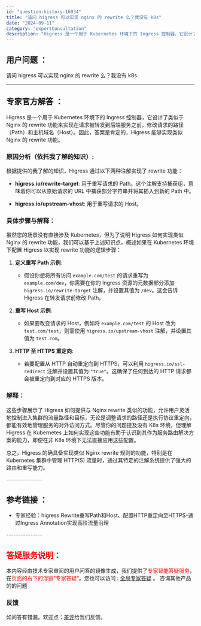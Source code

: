 ```yaml
---
id: "question-history-16934"
title: "请问 higress 可以实现 nginx 的 rewrite 么？我没有 k8s"
date: "2024-09-11"
category: "expertConsultation"
description: "Higress 是一个用于 Kubernetes 环境下的 Ingress 控制器，它设计了类似于 Nginx 的 rewrite 功能来实现在请求被转发到后端服务之前，修改请求的路径（Path）和主机域名（Host）。因此，答案是肯定的，Higress 能够实现类似 Nginx 的 rewrite"
---
```


## 用户问题 ： 
 请问 higress 可以实现 nginx 的 rewrite 么？我没有 k8s  

---------------
## 专家官方解答 ：

Higress 是一个用于 Kubernetes 环境下的 Ingress 控制器，它设计了类似于 Nginx 的 rewrite 功能来实现在请求被转发到后端服务之前，修改请求的路径（Path）和主机域名（Host）。因此，答案是肯定的，Higress 能够实现类似 Nginx 的 rewrite 功能。

### 原因分析（依托我了解的知识）:

根据提供的我了解的知识，Higress 通过以下两种注解实现了 rewrite 功能：

- **higress.io/rewrite-target**: 用于重写请求的 Path。这个注解支持捕获组，意味着你可以从原始请求的 URL 中捕获部分字符串并将其插入到新的 Path 中。
  
- **higress.io/upstream-vhost**: 用于重写请求的 Host。

### 具体步骤与解释：

虽然您的场景没有直接涉及 Kubernetes，但为了说明 Higress 如何实现类似 Nginx 的 rewrite 功能，我们可以基于上述知识点，概述如果在 Kubernetes 环境下配置 Higress 以实现 rewrite 功能的逻辑步骤：

1. **定义重写 Path 示例**:
   - 假设你想将所有访问 `example.com/test` 的请求重写为 `example.com/dev`，你需要在你的 Ingress 资源的元数据部分添加 `higress.io/rewrite-target` 注解，并设置其值为 `/dev`。这会告诉 Higress 在转发请求前修改 Path。

2. **重写 Host 示例**:
   - 如果要改变请求的 Host，例如将 `example.com/test` 的 Host 改为 `test.com/test`，则需使用 `higress.io/upstream-vhost` 注解，并设置其值为 `test.com`。

3. **HTTP 至 HTTPS 重定向**:
   - 若要配置从 HTTP 自动重定向到 HTTPS，可以利用 `higress.io/ssl-redirect` 注解并设置其值为 `"true"`。这确保了任何到达的 HTTP 请求都会被重定向到对应的 HTTPS 版本。

### 解释：

这些步骤展示了 Higress 如何提供与 Nginx rewrite 类似的功能，允许用户灵活地控制进入集群的流量路径和目标，无论是调整请求的路径还是执行协议重定向，都能有效地管理服务的对外访问方式。尽管你的问题提及没有 K8s 环境，但理解 Higress 在 Kubernetes 上如何实现这些功能有助于认识到其作为服务路由解决方案的能力，即便在非 K8s 环境下无法直接应用这些配置。

总之，Higress 的确具备实现类似 Nginx rewrite 规则的功能，特别是在 Kubernetes 集群中管理 HTTP(S) 流量时，通过其特定的注解系统提供了强大的路由和重写能力。


<font color="#949494">---------------</font> 


## 参考链接 ：

* 专家经验：higress Rewrite重写Path和Host、配置HTTP重定向至HTTPS-通过Ingress Annotation实现高阶流量治理 


 <font color="#949494">---------------</font> 
 


## <font color="#FF0000">答疑服务说明：</font> 

本内容经由技术专家审阅的用户问答的镜像生成，我们提供了<font color="#FF0000">专家智能答疑服务</font>，在<font color="#FF0000">页面的右下的浮窗”专家答疑“</font>。您也可以访问 : [全局专家答疑](https://answer.opensource.alibaba.com/docs/intro) 。 咨询其他产品的的问题

### 反馈
如问答有错漏，欢迎点：[差评](https://ai.nacos.io/user/feedbackByEnhancerGradePOJOID?enhancerGradePOJOId=16936)给我们反馈。
